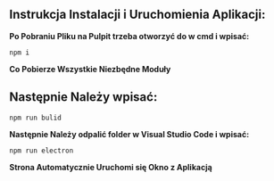 ## Instrukcja Instalacji i Uruchomienia Aplikacji:

**Po Pobraniu Pliku na Pulpit trzeba otworzyć do w cmd i wpisać:**
```
npm i

```
**Co Pobierze Wszystkie Niezbędne Moduły**

## Następnie Należy wpisać:

```
npm run bulid

```

**Następnie Należy odpalić folder w Visual Studio Code i wpisać:**
```
npm run electron

```
**Strona Automatycznie Uruchomi się Okno z Aplikacją**